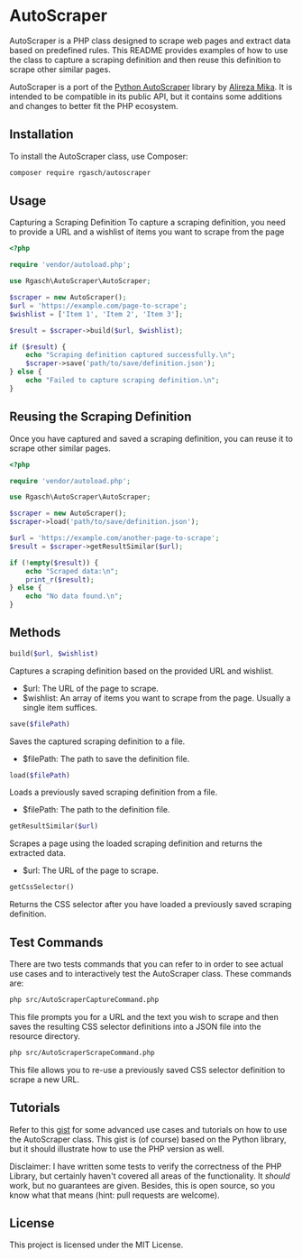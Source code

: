 # AutoScraper

AutoScraper is a PHP class designed to scrape web pages and extract data based on predefined rules. 
This README provides examples of how to use the class to capture a scraping definition and then reuse 
this definition to scrape other similar pages.

AutoScraper is a port of the [Python AutoScraper](https://github.com/alirezamika/autoscraper) library by [Alireza Mika](https://github.com/alirezamika). 
It is intended to be compatible in its public API, but it contains some additions and changes to better fit the PHP ecosystem.

## Installation

To install the AutoScraper class, use Composer:

```bash
composer require rgasch/autoscraper
```

## Usage
Capturing a Scraping Definition
To capture a scraping definition, you need to provide a URL and a wishlist of items you want to scrape from the page

```php
<?php

require 'vendor/autoload.php';

use Rgasch\AutoScraper\AutoScraper;

$scraper = new AutoScraper();
$url = 'https://example.com/page-to-scrape';
$wishlist = ['Item 1', 'Item 2', 'Item 3'];

$result = $scraper->build($url, $wishlist);

if ($result) {
    echo "Scraping definition captured successfully.\n";
    $scraper->save('path/to/save/definition.json');
} else {
    echo "Failed to capture scraping definition.\n";
}
```

## Reusing the Scraping Definition
Once you have captured and saved a scraping definition, you can reuse it to scrape other similar pages.

```php
<?php

require 'vendor/autoload.php';

use Rgasch\AutoScraper\AutoScraper;

$scraper = new AutoScraper();
$scraper->load('path/to/save/definition.json');

$url = 'https://example.com/another-page-to-scrape';
$result = $scraper->getResultSimilar($url);

if (!empty($result)) {
    echo "Scraped data:\n";
    print_r($result);
} else {
    echo "No data found.\n";
}
```

## Methods

```php
build($url, $wishlist)
```


Captures a scraping definition based on the provided URL and wishlist.  
* $url: The URL of the page to scrape.
* $wishlist: An array of items you want to scrape from the page. Usually a single item suffices.

```php
save($filePath)
```

Saves the captured scraping definition to a file.  
* $filePath: The path to save the definition file.

```php
load($filePath)
````

Loads a previously saved scraping definition from a file.  
* $filePath: The path to the definition file.

```php
getResultSimilar($url)
````

Scrapes a page using the loaded scraping definition and returns the extracted data.  
* $url: The URL of the page to scrape.

```php
getCssSelector()
```

Returns the CSS selector after you have loaded a previously saved scraping definition.

## Test Commands
There are two tests commands that you can refer to in order to see actual use cases and to 
interactively test the AutoScraper class. These commands are:

```bash
php src/AutoScraperCaptureCommand.php
```
This file prompts you for a URL and the text you wish to scrape and then saves the resulting 
CSS selector definitions into a JSON file into the resource directory. 

```bash
php src/AutoScraperScrapeCommand.php
```
This file allows you to re-use a previously saved CSS selector definition to scrape a new URL.

## Tutorials
Refer to this [gist](https://gist.github.com/alirezamika/72083221891eecd991bbc0a2a2467673) for some advanced use 
cases and tutorials on how to use the AutoScraper class. This gist is (of course) based on the Python library, 
but it should illustrate how to use the PHP version as well.

Disclaimer: I have written some tests to verify the correctness of the PHP Library, but certainly haven't covered
all areas of the functionality. It *should* work, but no guarantees are given. Besides, this is open source, 
so you know what that means (hint: pull requests are welcome).

## License
This project is licensed under the MIT License.
